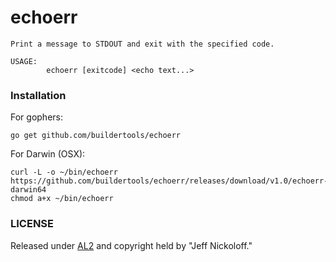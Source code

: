 # echoerr

    Print a message to STDOUT and exit with the specified code.
    
    USAGE:
            echoerr [exitcode] <echo text...>

### Installation

For gophers:

    go get github.com/buildertools/echoerr

For Darwin (OSX):

    curl -L -o ~/bin/echoerr https://github.com/buildertools/echoerr/releases/download/v1.0/echoerr-darwin64
    chmod a+x ~/bin/echoerr

### LICENSE

Released under [AL2](LICENSE) and copyright held by "Jeff Nickoloff."
